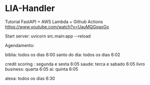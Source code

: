 # LIA-Handler


Tutorial FastAPI + AWS Lambda + Github Actions
https://www.youtube.com/watch?v=UauMQGqaxGo

Start server:
uvicorn src.main:app --reload

Agendamento:

biblia: todos os dias 6:00
santo do dia: todos os dias 6:02

credit scoring : segunda e sexta 6:05
saude: terca e sabado 6:05
livro business: quarta 6:05
ai: quinta 6:05

alexa: todos os dias 6:30
